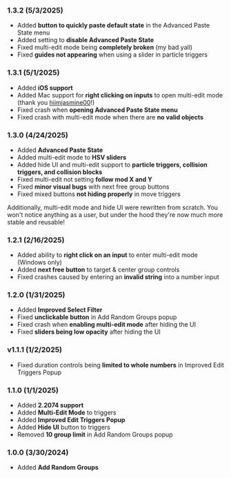 ### 1.3.2 (5/3/2025)

- Added **button to quickly paste default state** in the Advanced Paste State menu
- Added setting to **disable Advanced Paste State**
- Fixed multi-edit mode being **completely broken** <c-9CA0AF>(my bad yall)</c>
- Fixed **guides not appearing** when using a slider in particle triggers

### 1.3.1 (5/1/2025)

- Added **iOS support**
- Added Mac support for **right clicking on inputs** to open multi-edit mode <c-9CA0AF>(thank you [hiimjasmine00](user:7466002)!)</c>
- Fixed crash when **opening Advanced Paste State menu**
- Fixed crash with multi-edit mode when there are **no valid objects**

### 1.3.0 (4/24/2025)

- Added **Advanced Paste State**
- Added multi-edit mode to **HSV sliders**
- Added hide UI and multi-edit support to **particle triggers, collision triggers, and collision blocks**
- Fixed multi-edit not setting **follow mod X and Y**
- Fixed **minor visual bugs** with next free group buttons
- Fixed mixed buttons **not hiding properly** in move triggers

Additionally, multi-edit mode and hide UI were rewritten from scratch. You won't notice anything as a user, but under the hood they're now much more stable and reusable!

### 1.2.1 (2/16/2025)

- Added ability to **right click on an input** to enter multi-edit mode (Windows only)
- Added **next free button** to target & center group controls
- Fixed crashes caused by entering an **invalid string** into a number input

### 1.2.0 (1/31/2025)

- Added **Improved Select Filter**
- Fixed **unclickable button** in Add Random Groups popup
- Fixed crash when **enabling multi-edit mode** after hiding the UI
- Fixed **sliders being low opacity** after hiding the UI

### v1.1.1 (1/2/2025)

- Fixed duration controls being **limited to whole numbers** in Improved Edit Triggers Popup

### 1.1.0 (1/1/2025)

- Added **2.2074 support**
- Added **Multi-Edit Mode** to triggers
- Added **Improved Edit Triggers Popup**
- Added **Hide UI** button to triggers
- Removed **10 group limit** in Add Random Groups popup

### 1.0.0 (3/30/2024)

- Added **Add Random Groups**
